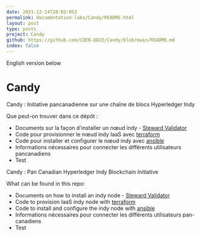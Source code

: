 ```yaml
---
date: 2021-12-14T20:02:05Z
permalink: documentation-labs/Candy/README.html
layout: post
type: posts
project: Candy
github: https://github.com/CQEN-QDCE/Candy/blob/main/README.md
index: false
---
```

English version below
# Candy

Candy : Initiative pancanadienne sur une chaîne de blocs Hyperledger Indy

Que peut-on trouver dans ce dépôt :
- Documents sur la façon d'installer un nœud indy - [Steward Validator](https://github.com/CQEN-QDCE/Candy/blob/main/doc/NodeInstallation)
- Code pour provisionner le nœud indy IaaS avec [terraform](https://github.com/CQEN-QDCE/Candy/blob/main/terraform/)
- Code pour installer et configurer le nœud indy avec [ansible](https://github.com/CQEN-QDCE/Candy/blob/main/ansible/indy_node)
- Informations nécessaires pour connecter les différents utilisateurs pancanadiens
- Test

Candy : Pan Canadian Hyperledger Indy Blockchain Initiative

What can be found in this repo:
- Documents on how to install an indy node - [Steward Validator](https://github.com/CQEN-QDCE/Candy/blob/main/doc/NodeInstallation)
- Code to provision IaaS indy node with [terraform](https://github.com/CQEN-QDCE/Candy/blob/main/terraform/)
- Code to install and configure the indy node with [ansible](https://github.com/CQEN-QDCE/Candy/blob/main/ansible/indy_node)
- Informations nécessaires pour connecter les différents utilisateurs pan-canadiens
- Test
